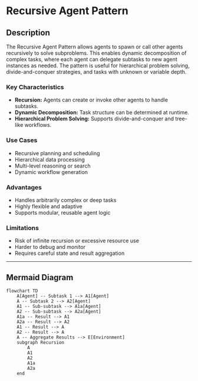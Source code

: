 # Recursive Agent Pattern

## Description

The Recursive Agent Pattern allows agents to spawn or call other agents recursively to solve subproblems. This enables dynamic decomposition of complex tasks, where each agent can delegate subtasks to new agent instances as needed. The pattern is useful for hierarchical problem solving, divide-and-conquer strategies, and tasks with unknown or variable depth.

### Key Characteristics

- **Recursion:** Agents can create or invoke other agents to handle subtasks.
- **Dynamic Decomposition:** Task structure can be determined at runtime.
- **Hierarchical Problem Solving:** Supports divide-and-conquer and tree-like workflows.

### Use Cases

- Recursive planning and scheduling
- Hierarchical data processing
- Multi-level reasoning or search
- Dynamic workflow generation

### Advantages

- Handles arbitrarily complex or deep tasks
- Highly flexible and adaptive
- Supports modular, reusable agent logic

### Limitations

- Risk of infinite recursion or excessive resource use
- Harder to debug and monitor
- Requires careful state and result aggregation

---

## Mermaid Diagram

```mermaid
flowchart TD
    A[Agent] -- Subtask 1 --> A1[Agent]
    A -- Subtask 2 --> A2[Agent]
    A1 -- Sub-subtask --> A1a[Agent]
    A2 -- Sub-subtask --> A2a[Agent]
    A1a -- Result --> A1
    A2a -- Result --> A2
    A1 -- Result --> A
    A2 -- Result --> A
    A -- Aggregate Results --> E[Environment]
    subgraph Recursion
        A
        A1
        A2
        A1a
        A2a
    end
```
